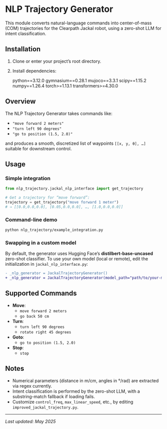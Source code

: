 # NLP Trajectory Generator

This module converts natural-language commands into center-of-mass (COM) trajectories for the Clearpath Jackal robot, using a zero-shot LLM for intent classification.

## Installation

1. Clone or enter your project’s root directory.  
2. Install dependencies:  
  
   python==3.12.0
   gymnasium==0.28.1
   mujoco==3.3.1
   scipy==1.15.2
   numpy==1.26.4
   torch>=1.13.1
   transformers>=4.30.0

## Overview

The NLP Trajectory Generator takes commands like:

- `"move forward 2 meters"`  
- `"turn left 90 degrees"`  
- `"go to position (1.5, 2.0)"`  

and produces a smooth, discretized list of waypoints `[[x, y, θ], …]` suitable for downstream control.

## Usage

### Simple integration

```python
from nlp_trajectory.jackal_nlp_interface import get_trajectory

# Get a trajectory for “move forward”:
trajectory = get_trajectory("move forward 1 meter")
# → [[0.0,0.0,0.0], [0.05,0.0,0.0], …, [1.0,0.0,0.0]]
```

### Command-line demo

```bash
python nlp_trajectory/example_integration.py
```

### Swapping in a custom model

By default, the generator uses Hugging Face’s **distilbert-base-uncased** zero-shot classifier. To use your own model (local or remote), edit the initialization in `jackal_nlp_interface.py`:

```diff
- _nlp_generator = JackalTrajectoryGenerator()
+ _nlp_generator = JackalTrajectoryGenerator(model_path="path/to/your-model")
```

## Supported Commands

- **Move**:  
  - `move forward 2 meters`  
  - `go back 50 cm`  
- **Turn**:  
  - `turn left 90 degrees`  
  - `rotate right 45 degrees`  
- **Goto**:  
  - `go to position (1.5, 2.0)`  
- **Stop**:  
  - `stop`

## Notes

- Numerical parameters (distance in m/cm, angles in °/rad) are extracted via regex currently.  
- Intent classification is performed by the zero-shot LLM, with a substring-match fallback if loading fails.  
- Customize `control_freq`, `max_linear_speed`, etc., by editing `improved_jackal_trajectory.py`.  

---

*Last updated: May 2025*

